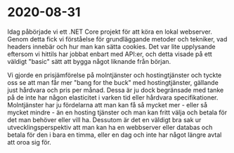 # 2020-08-31
Idag påbörjade vi ett .NET Core projekt för att köra en lokal webserver. Genom detta fick vi förståelse för grundläggande metoder och tekniker, vad headers innebär och hur man kan sätta cookies. 
Det var lite upplysande eftersom vi hittils har jobbat enbart med API:er, och detta visade på ett väldigt "basic" sätt att bygga något liknande från början.

Vi gjorde en prisjämförelse på molntjänster och hostingtjänster och tyckte oss se att man får mer "bang for the buck" med hostingtjänster, gällande just hårdvara och pris per månad. Dessa är ju dock begränsade med tanke på de inte har någon elasticitet i varken tid eller hårdvara specifikationer. Molntjänster har ju fördelarna att man kan få så mycket mer - eller så mycket mindre - än en hosting tjänster och man kan fritt välja och betala för det man behöver eller vill ha. Dessutom är det en väldigt bra sak ur utvecklingsperspektiv att man kan ha en webbserver eller databas och betala för den i bara en timma, eller en dag och inte har något längre avtal att oroa sig för.
